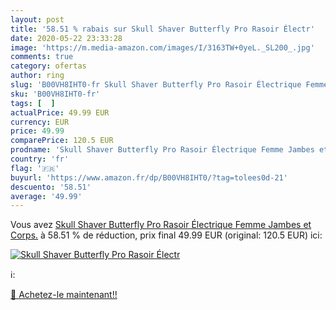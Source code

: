 ```yaml
---
layout: post
title: '58.51 % rabais sur Skull Shaver Butterfly Pro Rasoir Électr'
date: 2020-05-22 23:33:28
image: 'https://m.media-amazon.com/images/I/3163TW+0yeL._SL200_.jpg'
comments: true
category: ofertas
author: ring
slug: 'B00VH8IHT0-fr Skull Shaver Butterfly Pro Rasoir Électrique Femme Jambes...'
sku: 'B00VH8IHT0-fr'
tags: [  ]
actualPrice: 49.99 EUR
currency: EUR
price: 49.99
comparePrice: 120.5 EUR
prodname: 'Skull Shaver Butterfly Pro Rasoir Électrique Femme Jambes et Corps.'
country: 'fr'
flag: '🇫🇷'
buyurl: 'https://www.amazon.fr/dp/B00VH8IHT0/?tag=tolees0d-21'
descuento: '58.51'
average: '49.99'
---
```


Vous avez [Skull Shaver Butterfly Pro Rasoir Électrique Femme Jambes et Corps.](https://www.amazon.fr/dp/B00VH8IHT0/?tag=tolees0d-21)  à  58.51 % de réduction, prix final  49.99 EUR (original: 120.5 EUR) ici:

[![Skull Shaver Butterfly Pro Rasoir Électr](https://m.media-amazon.com/images/I/3163TW+0yeL._SL200_.jpg)](https://www.amazon.fr/dp/B00VH8IHT0/?tag=tolees0d-21)

ℹ️:


[🛒 Achetez-le maintenant!!](https://www.amazon.fr/dp/B00VH8IHT0/?tag=tolees0d-21)
